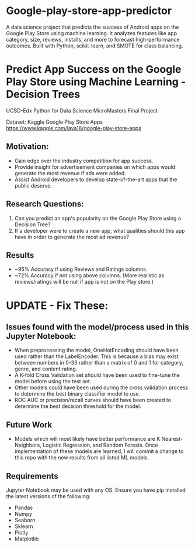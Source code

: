 # Google-play-store-app-predictor
A data science project that predicts the success of Android apps on the Google Play Store using machine learning. It analyzes features like app category, size, reviews, installs, and more to forecast high-performance outcomes. Built with Python, scikit-learn, and SMOTE for class balancing.
# Predict App Success on the Google Play Store using Machine Learning - Decision Trees
UCSD-Edx Python for Data Science MicroMasters Final Project

Dataset: Kaggle Google Play Store Apps https://www.kaggle.com/lava18/google-play-store-apps

## Motivation:

* Gain edge over the industry competition for app success.
* Provide insight for advertisement companies on which apps would generate the most revenue if ads were added.
* Assist Android developers to develop state-of-the-art apps that the public deserve.
## Research Questions: 

1. Can you predict an app's popularity on the Google Play Store using a Decision Tree?
2. If a developer were to create a new app, what qualities should this app have in order to generate the most ad revenue?

## Results
* ~95% Accuracy if using Reviews and Ratings columns. 
* ~72% Accuracy if not using above columns. (More realistic as reviews/ratings will be null if app is not on the Play store.)

# UPDATE - Fix These:
## Issues found with the model/process used in this Jupyter Notebook:
* When preprocessing the model, OneHotEncoding should have been used rather than the LabelEncoder. This is because a bias may exist between numbers in 0-33 rather than a matrix of 0 and 1 for category, genre, and content rating.
* A K-fold Cross Validation set should have been used to fine-tune the model before using the test set.
* Other models could have been used during the cross validation process to determine the best binary classifier model to use.
* ROC AUC or precision/recall curves should have been created to determine the best decision threshold for the model.
## Future Work
* Models which will most likely have better performance are K Nearest-Neighbors, Logistic Regression, and Random Forests. Once implementation of these models are learned, I will commit a change to this repo with the new results from all listed ML models. 

## Requirements
Jupyter Notebook may be used with any OS. 
Ensure you have pip installed the latest versions of the following:
* Pandas
* Numpy
* Seaborn
* Sklearn
* Plotly
* Matplotlib
